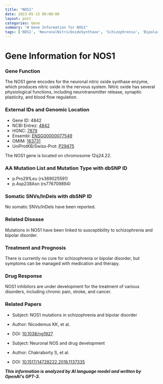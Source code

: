 ```yaml
---
title: "NOS1"
date: 2023-05-15 00:00:00
layout: post
categories: Gene
summary: "# Gene Information for NOS1"
tags: ['NOS1', 'NeuronalNitricOxideSynthase', 'Schizophrenia', 'BipolarDisorder', 'DrugDevelopment', 'Mutation', 'Therapy', 'GeneticInformation']
---
```


# Gene Information for NOS1

### Gene Function
The NOS1 gene encodes for the neuronal nitric oxide synthase enzyme, which produces nitric oxide in the nervous system. Nitric oxide has several physiological functions, including neurotransmitter release, synaptic plasticity, and blood flow regulation.

### External IDs and Genomic Location
- Gene ID: 4842
- NCBI Entrez: [4842]([Click](https://www.ncbi.nlm.nih.gov/gene/4842))
- HGNC: [7879]([Click](https://www.genenames.org/data/gene-symbol-report/#!/hgnc_id/HGNC:7879))
- Ensembl: [ENSG00000077549]([Click](https://www.ensembl.org/Homo_sapiens/Gene/Summary?db=core;g=ENSG00000077549;r=12:115553663-115604622))
- OMIM: [163731]([Click](https://www.omim.org/entry/163731))
- UniProtKB/Swiss-Prot: [P29475]([Click](https://www.uniprot.org/uniprot/P29475))

The NOS1 gene is located on chromosome 12q24.22.

### AA Mutation List and Mutation Type with dbSNP ID
- p.Pro291Leu (rs369025591)
- p.Asp238Asn (rs776709894)

### Somatic SNVs/InDels with dbSNP ID
No somatic SNVs/InDels have been reported.

### Related Disease
Mutations in NOS1 have been linked to susceptibility to schizophrenia and bipolar disorder.

### Treatment and Prognosis
There is currently no cure for schizophrenia or bipolar disorder, but symptoms can be managed with medication and therapy.

### Drug Response
NOS1 inhibitors are under development for the treatment of various disorders, including chronic pain, stroke, and cancer.

### Related Papers
- Subject: NOS1 mutations in schizophrenia and bipolar disorder
- Author: Nicodemus KK, et al.
- DOI: [10.1038/ng1927]([Click](https://doi.org/10.1038/ng1927))

- Subject: Neuronal NOS and drug development
- Author: Chakraborty S, et al.
- DOI: [10.1517/14728222.2016.1137335]([Click](https://doi.org/10.1517/14728222.2016.1137335))

**_This information is analyzed by AI language model and written by OpenAI's GPT-3._**